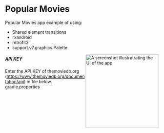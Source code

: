 # Popular Movies

Popular Movies app example of using:

* Shared element transitions
* rxandroid
* retrofit2
* support.v7.graphics.Palette

<img src="https://raw.githubusercontent.com/rcalencar/PopularMovies/master/sc1.png" alt="A screenshot illustratrating the UI of the app" width="240" style="display: inline; float: right"/>

##### API KEY

Enter the API KEY of themoviedb.org (https://www.themoviedb.org/documentation/api) in file below.</br>
gradle.properties